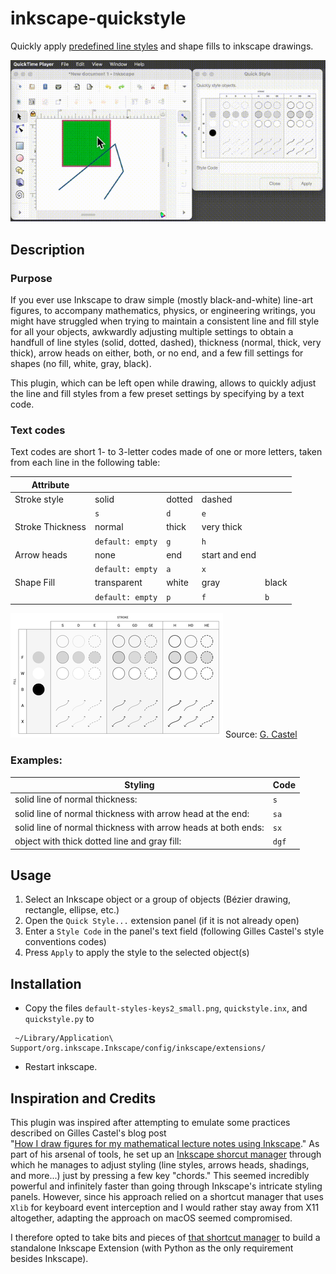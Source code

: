 # inkscape-quickstyle

Quickly apply [predefined line styles](#credits) and shape fills to inkscape drawings.

 ![inkscape-quickstyle-small.gif](inkscape-quickstyle-small.gif)

## Description

### Purpose
If you ever use Inkscape to draw simple (mostly black-and-white) line-art figures, to accompany mathematics, physics, or engineering writings, you might have struggled when trying to maintain a consistent line and fill style for all your objects, awkwardly adjusting multiple settings to obtain a handfull of line styles (solid, dotted, dashed), thickness (normal, thick, very thick), arrow heads on either, both, or no end, and a few fill settings for shapes (no fill, white, gray, black).

This plugin, which can be left open while drawing, allows to quickly adjust the line and fill styles from a few preset settings by specifying by a text code.

### Text codes

Text codes are short 1- to 3-letter codes made of one or more letters, taken from each line in the following table:


| Attribute        |                  |        |               |       |
| ---              | ---              | ---    | ---           | ---   |
| Stroke style     | solid            | dotted | dashed        |       |
|                  | `s`              | `d`    | `e`           |       |
| Stroke Thickness | normal           | thick  | very thick    |       |
|                  | `default: empty` | `g`    | `h`           |       |
| Arrow heads      | none             | end    | start and end |       |
|                  | `default: empty` | `a`    | `x`           |       |
| Shape Fill       | transparent      | white  | gray          | black |
|                  | `default: empty` | `p`    | `f`           | `b`   |

![Code description](default-styles-keys2_small.png)
Source: [G. Castel](https://castel.dev/post/lecture-notes-2/)

### Examples:

| Styling                                                       | Code  |
| ---                                                           | ---   |
| solid line of normal thickness:                               | `s`   |
| solid line of normal thickness with arrow head at the end:    | `sa`  |
| solid line of normal thickness with arrow heads at both ends: | `sx`  |
| object with thick dotted line and gray fill:                  | `dgf` |

## Usage

1. Select an Inkscape object or a group of objects (Bézier drawing, rectangle, ellipse, etc.)
2. Open the `Quick Style...` extension panel (if it is not already open)
3. Enter a `Style Code` in the panel's text field (following Gilles Castel's style conventions codes)
4. Press `Apply` to apply the style to the selected object(s) 


## Installation 

* Copy the files `default-styles-keys2_small.png`, `quickstyle.inx`, and `quickstyle.py` to
```
 ~/Library/Application\ Support/org.inkscape.Inkscape/config/inkscape/extensions/
```
* Restart inkscape.

## Inspiration and Credits
<a id="credits"></a>

This plugin was inspired after attempting to emulate some practices described on Gilles Castel's blog post  
"[How I draw figures for my mathematical lecture notes using Inkscape](https://castel.dev/post/lecture-notes-2/)." As part of his arsenal of tools, he set up an [Inkscape shorcut manager](https://github.com/gillescastel/inkscape-shortcut-manager) through which he manages to adjust styling (line styles, arrows heads, shadings, and more...) just by pressing a few key "chords." This seemed incredibly powerful and infinitely faster than going through Inkscape's intricate styling panels. However, since his approach relied on a shortcut manager that uses `Xlib` for keyboard event interception and I would rather stay away from X11 altogether, adapting the approach on macOS seemed compromised. 

I therefore opted to take bits and pieces of [that shortcut manager](https://github.com/gillescastel/inkscape-shortcut-manager) to build a standalone Inkscape Extension (with Python as the only requirement besides Inkscape).


